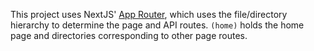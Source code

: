 This project uses NextJS' [App
Router](https://nextjs.org/docs/app/building-your-application/routing), which
uses the file/directory hierarchy to determine the page and API routes.
`(home)` holds the home page and directories corresponding to other page
routes.

<!-- TODO all page route files should have .tsx extension --> <!-- TODO all API
route files should have .ts extension -->
